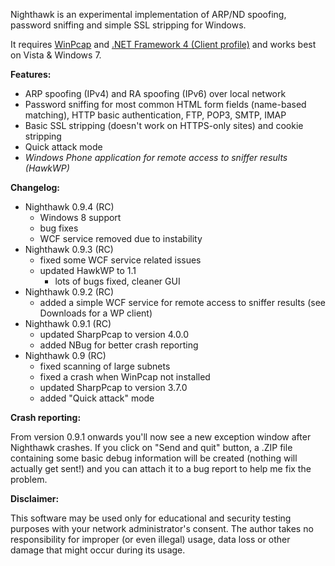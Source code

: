 Nighthawk is an experimental implementation of ARP/ND spoofing, password sniffing and simple SSL stripping for Windows.

It requires [WinPcap](http://www.winpcap.org/) and [.NET Framework 4 (Client profile)](http://www.microsoft.com/downloads/en/details.aspx?FamilyID=9CFB2D51-5FF4-4491-B0E5-B386F32C0992) and works best on Vista & Windows 7.

**Features:**
  * ARP spoofing (IPv4) and RA spoofing (IPv6) over local network
  * Password sniffing for most common HTML form fields (name-based matching), HTTP basic authentication, FTP, POP3, SMTP, IMAP
  * Basic SSL stripping (doesn't work on HTTPS-only sites) and cookie stripping
  * Quick attack mode
  * _Windows Phone application for remote access to sniffer results (HawkWP)_

**Changelog:**
  * Nighthawk 0.9.4 (RC)
    * Windows 8 support
    * bug fixes
    * WCF service removed due to instability
  * Nighthawk 0.9.3 (RC)
    * fixed some WCF service related issues
    * updated HawkWP to 1.1
      * lots of bugs fixed, cleaner GUI
  * Nighthawk 0.9.2 (RC)
    * added a simple WCF service for remote access to sniffer results (see Downloads for a WP client)
  * Nighthawk 0.9.1 (RC)
    * updated SharpPcap to version 4.0.0
    * added NBug for better crash reporting
  * Nighthawk 0.9 (RC)
    * fixed scanning of large subnets
    * fixed a crash when WinPcap not installed
    * updated SharpPcap to version 3.7.0
    * added "Quick attack" mode

**Crash reporting:**

From version 0.9.1 onwards you'll now see a new exception window after Nighthawk crashes. If you click on "Send and quit" button, a .ZIP file containing some basic debug information will be created (nothing will actually get sent!) and you can attach it to a bug report to help me fix the problem.

**Disclaimer:**

This software may be used only for educational and security testing purposes with your network administrator's consent. The author takes no responsibility for improper (or even illegal) usage, data loss or other damage that might occur during its usage.